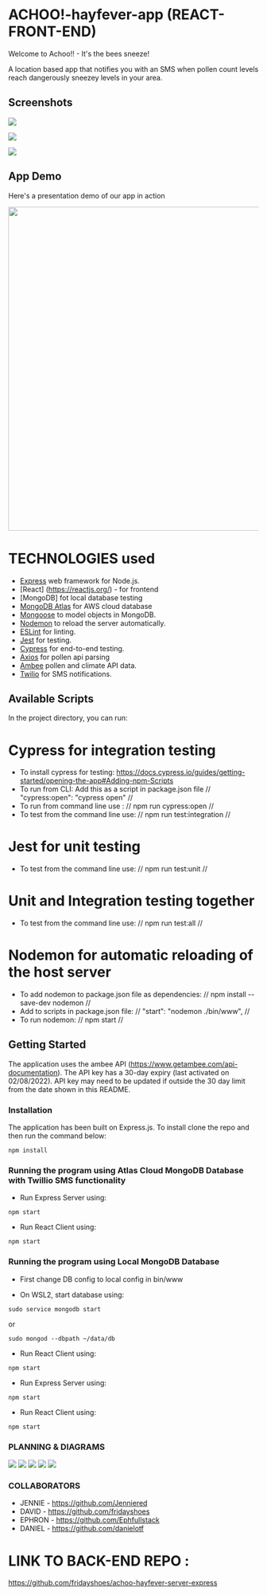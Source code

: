 # ACHOO!-hayfever-app (REACT-FRONT-END)

Welcome to Achoo!! - It's the bees sneeze!

A location based app that notifies you with an SMS when pollen count levels reach dangerously sneezey levels in your area.

## Screenshots

![](screenshots/Achoo01.jpg)

![](screenshots/Achoo02.jpg)

![](screenshots/Achoo03.jpg)

## App Demo

Here's a presentation demo of our app in action

<div align="center">
  <a href="https://youtu.be/tF9nt6tll14?t=798"> <img src="https://github.com/fridayshoes/achoo-hayfever-client-react/raw/main/screenshots/Achoo_YouTube.jpg" width="650"> </a>
</div>

# TECHNOLOGIES used

- [Express](https://expressjs.com/) web framework for Node.js.
- [React] (https://reactjs.org/) - for frontend
- [MongoDB] fot local database testing
- [MongoDB Atlas](https://www.mongodb.com/atlas/database) for AWS cloud database
- [Mongoose](https://mongoosejs.com) to model objects in MongoDB.
- [Nodemon](https://nodemon.io/) to reload the server automatically.
- [ESLint](https://eslint.org) for linting.
- [Jest](https://jestjs.io/) for testing.
- [Cypress](https://www.cypress.io/) for end-to-end testing.
- [Axios](https://github.com/axios/axios) for pollen api parsing
- [Ambee](https://www.getambee.com/) pollen and climate API data.
- [Twilio](https://www.twilio.com/) for SMS notifications.

## Available Scripts

In the project directory, you can run:

# Cypress for integration testing

- To install cypress for testing: https://docs.cypress.io/guides/getting-started/opening-the-app#Adding-npm-Scripts
- To run from CLI: Add this as a script in package.json file // "cypress:open": "cypress open" //
- To run from command line use : // npm run cypress:open //
- To test from the command line use: // npm run test:integration //

# Jest for unit testing

- To test from the command line use: // npm run test:unit //

# Unit and Integration testing together

- To test from the command line use: // npm run test:all //

# Nodemon for automatic reloading of the host server

- To add nodemon to package.json file as dependencies: // npm install --save-dev nodemon //
- Add to scripts in package.json file: // "start": "nodemon ./bin/www", //
- To run nodemon: // npm start //

## Getting Started

The application uses the ambee API (https://www.getambee.com/api-documentation). The API key has a 30-day expiry (last activated on 02/08/2022). API key may need to be updated if outside the 30 day limit from the date shown in this README.

### Installation

The application has been built on Express.js. To install clone the repo and then run the command below:

```
npm install
```

### Running the program using Atlas Cloud MongoDB Database with Twillio SMS functionality

- Run Express Server using:

```
npm start
```

- Run React Client using:

```
npm start
```

### Running the program using Local MongoDB Database

- First change DB config to local config in bin/www

- On WSL2, start database using:

```
sudo service mongodb start
```

or

```
sudo mongod --dbpath ~/data/db
```

- Run React Client using:

```
npm start
```

- Run Express Server using:

```
npm start
```

- Run React Client using:

```
npm start
```

### PLANNING & DIAGRAMS

![](diagrams/app-overview.png)
![](diagrams/pollen-api-data-flow.png)
![](diagrams/trello-wall.png)
![](diagrams/twilio-diagram.png)
![](diagrams/user-details-data-flow.png)

### COLLABORATORS

- JENNIE - https://github.com/Jenniered
- DAVID - https://github.com/fridayshoes
- EPHRON - https://github.com/Ephfullstack
- DANIEL - https://github.com/danielotf

# LINK TO BACK-END REPO :

https://github.com/fridayshoes/achoo-hayfever-server-express
